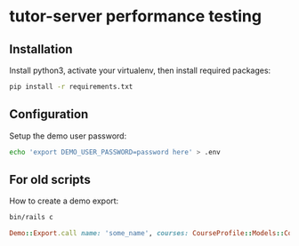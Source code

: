 # tutor-server performance testing

## Installation

Install python3, activate your virtualenv, then install required packages:
```sh
pip install -r requirements.txt
```

## Configuration

Setup the demo user password:
```sh
echo 'export DEMO_USER_PASSWORD=password here' > .env
```

## For old scripts

How to create a demo export:
```sh
bin/rails c
```

```rb
Demo::Export.call name: 'some_name', courses: CourseProfile::Models::Course.find(id_here)
```
